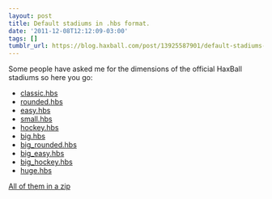 ```yaml
---
layout: post
title: Default stadiums in .hbs format.
date: '2011-12-08T12:12:09-03:00'
tags: []
tumblr_url: https://blog.haxball.com/post/13925587901/default-stadiums-in-hbs-format
---
```

Some people have asked me for the dimensions of the official HaxBall stadiums so here you go:

- [classic.hbs](http://www.haxball.com/static/stadiums/default/classic.hbs "classic.hbs")
- [rounded.hbs](http://www.haxball.com/static/stadiums/default/rounded.hbs)&nbsp;
- [easy.hbs](http://www.haxball.com/static/stadiums/default/easy.hbs)&nbsp;
- [small.hbs](http://www.haxball.com/static/stadiums/default/small.hbs)&nbsp;
- [hockey.hbs](http://www.haxball.com/static/stadiums/default/hockey.hbs)&nbsp;
- [big.hbs](http://www.haxball.com/static/stadiums/default/big.hbs)&nbsp;
- [big\_rounded.hbs](http://www.haxball.com/static/stadiums/default/big_rounded.hbs)&nbsp;
- [big\_easy.hbs](http://www.haxball.com/static/stadiums/default/big_easy.hbs)&nbsp;
- [big\_hockey.hbs](http://www.haxball.com/static/stadiums/default/big_hockey.hbs)&nbsp;
- [huge.hbs](http://www.haxball.com/static/stadiums/default/huge.hbs)

[All of them in a zip](http://www.haxball.com/static/stadiums/default/haxball_default_stadiums.zip)

